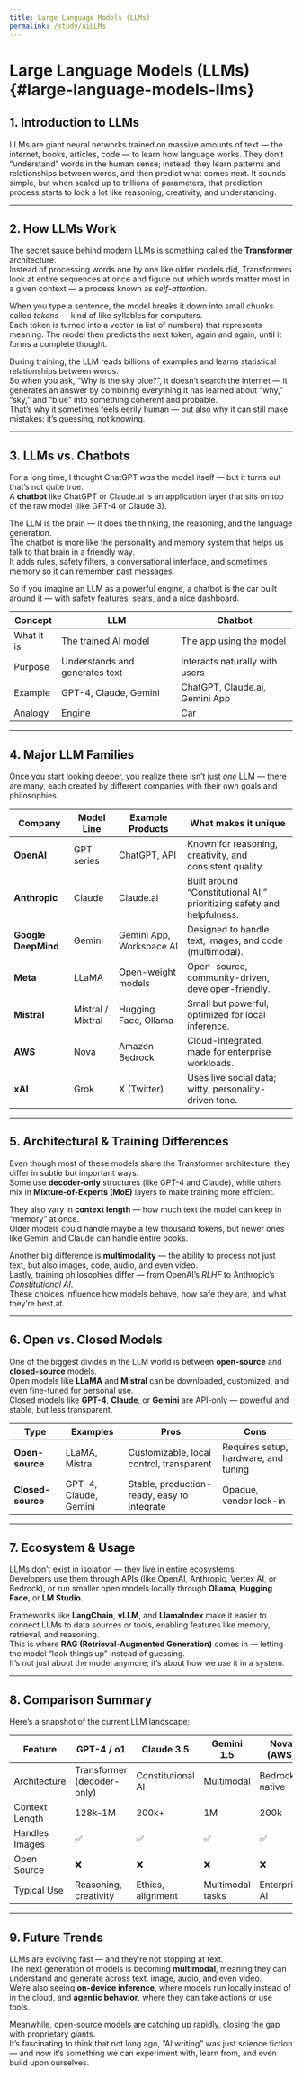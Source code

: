 ```yaml
---
title: Large Language Models (LLMs)
permalink: /study/aiLLMs
---
```


# Large Language Models (LLMs) {#large-language-models-llms}

## 1. Introduction to LLMs
LLMs are giant neural networks trained on massive amounts of text — the internet, books, articles, code — to learn how language works. They don’t “understand” words in the human sense; instead, they learn patterns and relationships between words, and then predict what comes next. It sounds simple, but when scaled up to trillions of parameters, that prediction process starts to look a lot like reasoning, creativity, and understanding.

---

## 2. How LLMs Work
The secret sauce behind modern LLMs is something called the **Transformer** architecture.  
Instead of processing words one by one like older models did, Transformers look at entire sequences at once and figure out which words matter most in a given context — a process known as *self-attention*.  

When you type a sentence, the model breaks it down into small chunks called *tokens* — kind of like syllables for computers.  
Each token is turned into a vector (a list of numbers) that represents meaning. The model then predicts the next token, again and again, until it forms a complete thought.  

During training, the LLM reads billions of examples and learns statistical relationships between words.  
So when you ask, “Why is the sky blue?”, it doesn’t search the internet — it generates an answer by combining everything it has learned about “why,” “sky,” and “blue” into something coherent and probable.  
That’s why it sometimes feels eerily human — but also why it can still make mistakes: it’s guessing, not knowing.

---

## 3. LLMs vs. Chatbots
For a long time, I thought ChatGPT *was* the model itself — but it turns out that’s not quite true.  
A **chatbot** like ChatGPT or Claude.ai is an application layer that sits on top of the raw model (like GPT-4 or Claude 3).  

The LLM is the brain — it does the thinking, the reasoning, and the language generation.  
The chatbot is more like the personality and memory system that helps us talk to that brain in a friendly way.  
It adds rules, safety filters, a conversational interface, and sometimes memory so it can remember past messages.  

So if you imagine an LLM as a powerful engine, a chatbot is the car built around it — with safety features, seats, and a nice dashboard.

<table class="study-table">
  <thead>
    <tr>
      <th>Concept</th>
      <th>LLM</th>
      <th>Chatbot</th>
    </tr>
  </thead>
  <tbody>
    <tr>
      <td>What it is</td>
      <td>The trained AI model</td>
      <td>The app using the model</td>
    </tr>
    <tr>
      <td>Purpose</td>
      <td>Understands and generates text</td>
      <td>Interacts naturally with users</td>
    </tr>
    <tr>
      <td>Example</td>
      <td>GPT-4, Claude, Gemini</td>
      <td>ChatGPT, Claude.ai, Gemini App</td>
    </tr>
    <tr>
      <td>Analogy</td>
      <td>Engine</td>
      <td>Car</td>
    </tr>
  </tbody>
</table>

---

## 4. Major LLM Families
Once you start looking deeper, you realize there isn’t just *one* LLM — there are many, each created by different companies with their own goals and philosophies.

<table class="study-table">
  <thead>
    <tr>
      <th>Company</th>
      <th>Model Line</th>
      <th>Example Products</th>
      <th>What makes it unique</th>
    </tr>
  </thead>
  <tbody>
    <tr>
      <td><strong>OpenAI</strong></td>
      <td>GPT series</td>
      <td>ChatGPT, API</td>
      <td>Known for reasoning, creativity, and consistent quality.</td>
    </tr>
    <tr>
      <td><strong>Anthropic</strong></td>
      <td>Claude</td>
      <td>Claude.ai</td>
      <td>Built around “Constitutional AI,” prioritizing safety and helpfulness.</td>
    </tr>
    <tr>
      <td><strong>Google DeepMind</strong></td>
      <td>Gemini</td>
      <td>Gemini App, Workspace AI</td>
      <td>Designed to handle text, images, and code (multimodal).</td>
    </tr>
    <tr>
      <td><strong>Meta</strong></td>
      <td>LLaMA</td>
      <td>Open-weight models</td>
      <td>Open-source, community-driven, developer-friendly.</td>
    </tr>
    <tr>
      <td><strong>Mistral</strong></td>
      <td>Mistral / Mixtral</td>
      <td>Hugging Face, Ollama</td>
      <td>Small but powerful; optimized for local inference.</td>
    </tr>
    <tr>
      <td><strong>AWS</strong></td>
      <td>Nova</td>
      <td>Amazon Bedrock</td>
      <td>Cloud-integrated, made for enterprise workloads.</td>
    </tr>
    <tr>
      <td><strong>xAI</strong></td>
      <td>Grok</td>
      <td>X (Twitter)</td>
      <td>Uses live social data; witty, personality-driven tone.</td>
    </tr>
  </tbody>
</table>

---

## 5. Architectural & Training Differences
Even though most of these models share the Transformer architecture, they differ in subtle but important ways.  
Some use **decoder-only** structures (like GPT-4 and Claude), while others mix in **Mixture-of-Experts (MoE)** layers to make training more efficient.  

They also vary in **context length** — how much text the model can keep in “memory” at once.  
Older models could handle maybe a few thousand tokens, but newer ones like Gemini and Claude can handle entire books.  

Another big difference is **multimodality** — the ability to process not just text, but also images, code, audio, and even video.  
Lastly, training philosophies differ — from OpenAI’s *RLHF* to Anthropic’s *Constitutional AI*.  
These choices influence how models behave, how safe they are, and what they’re best at.

---

## 6. Open vs. Closed Models
One of the biggest divides in the LLM world is between **open-source** and **closed-source** models.  
Open models like **LLaMA** and **Mistral** can be downloaded, customized, and even fine-tuned for personal use.  
Closed models like **GPT-4**, **Claude**, or **Gemini** are API-only — powerful and stable, but less transparent.

<table class="study-table">
  <thead>
    <tr>
      <th>Type</th>
      <th>Examples</th>
      <th>Pros</th>
      <th>Cons</th>
    </tr>
  </thead>
  <tbody>
    <tr>
      <td><strong>Open-source</strong></td>
      <td>LLaMA, Mistral</td>
      <td>Customizable, local control, transparent</td>
      <td>Requires setup, hardware, and tuning</td>
    </tr>
    <tr>
      <td><strong>Closed-source</strong></td>
      <td>GPT-4, Claude, Gemini</td>
      <td>Stable, production-ready, easy to integrate</td>
      <td>Opaque, vendor lock-in</td>
    </tr>
  </tbody>
</table>

---

## 7. Ecosystem & Usage
LLMs don’t exist in isolation — they live in entire ecosystems.  
Developers use them through APIs (like OpenAI, Anthropic, Vertex AI, or Bedrock), or run smaller open models locally through **Ollama**, **Hugging Face**, or **LM Studio**.  

Frameworks like **LangChain**, **vLLM**, and **LlamaIndex** make it easier to connect LLMs to data sources or tools, enabling features like memory, retrieval, and reasoning.  
This is where **RAG (Retrieval-Augmented Generation)** comes in — letting the model “look things up” instead of guessing.  
It’s not just about the model anymore; it’s about how we *use* it in a system.

---

## 8. Comparison Summary
Here’s a snapshot of the current LLM landscape:

<table class="study-table">
  <thead>
    <tr>
      <th>Feature</th>
      <th>GPT-4 / o1</th>
      <th>Claude 3.5</th>
      <th>Gemini 1.5</th>
      <th>Nova (AWS)</th>
      <th>LLaMA 3</th>
      <th>Mistral</th>
    </tr>
  </thead>
  <tbody>
    <tr>
      <td>Architecture</td>
      <td>Transformer (decoder-only)</td>
      <td>Constitutional AI</td>
      <td>Multimodal</td>
      <td>Bedrock-native</td>
      <td>Open</td>
      <td>Open</td>
    </tr>
    <tr>
      <td>Context Length</td>
      <td>128k–1M</td>
      <td>200k+</td>
      <td>1M</td>
      <td>200k</td>
      <td>Variable</td>
      <td>Variable</td>
    </tr>
    <tr>
      <td>Handles Images</td>
      <td>✅</td>
      <td>✅</td>
      <td>✅</td>
      <td>✅</td>
      <td>❌</td>
      <td>❌</td>
    </tr>
    <tr>
      <td>Open Source</td>
      <td>❌</td>
      <td>❌</td>
      <td>❌</td>
      <td>❌</td>
      <td>✅</td>
      <td>✅</td>
    </tr>
    <tr>
      <td>Typical Use</td>
      <td>Reasoning, creativity</td>
      <td>Ethics, alignment</td>
      <td>Multimodal tasks</td>
      <td>Enterprise AI</td>
      <td>Local dev</td>
      <td>Lightweight AI</td>
    </tr>
  </tbody>
</table>

---

## 9. Future Trends
LLMs are evolving fast — and they’re not stopping at text.  
The next generation of models is becoming **multimodal**, meaning they can understand and generate across text, image, audio, and even video.  
We’re also seeing **on-device inference**, where models run locally instead of in the cloud, and **agentic behavior**, where they can take actions or use tools.  

Meanwhile, open-source models are catching up rapidly, closing the gap with proprietary giants.  
It’s fascinating to think that not long ago, “AI writing” was just science fiction — and now it’s something we can experiment with, learn from, and even build upon ourselves.
